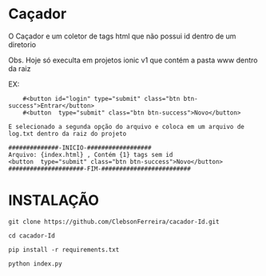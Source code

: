 # Caçador 
O Caçador e um coletor de tags html que não possui id dentro de um diretorio 

Obs. Hoje só execulta em projetos ionic v1 que contém a pasta www dentro da raiz 

EX: 
  
        #<button id="login" type="submit" class="btn btn-success">Entrar</button>
        #<button  type="submit" class="btn btn-success">Novo</button>
 
    E selecionado a segunda opção do arquivo e coloca em um arquivo de log.txt dentro da raiz do projeto 

    ##############-INICIO-##################
    Arquivo: {index.html} , Contém {1} tags sem id 
    <button  type="submit" class="btn btn-success">Novo</button>
    #####################-FIM-#########################


# INSTALAÇÃO

    git clone https://github.com/ClebsonFerreira/cacador-Id.git

    cd cacador-Id 

    pip install -r requirements.txt

    python index.py
